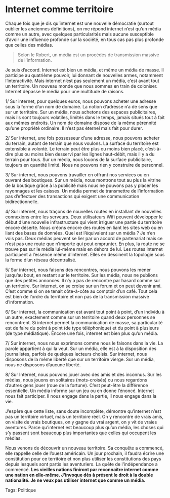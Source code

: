 # Internet comme territoire

Chaque fois que je dis qu’internet est une nouvelle démocratie (surtout oublier les anciennes définitions), on me répond internet n’est qu’un média comme un autre, avec quelques particularités mais aucune susceptible d’avoir une influence profonde sur la société, en tous cas pas plus profonde que celles des médias.<span id="more-160"></span>

> Selon le Robert, un média est un procédés de transmission massive de l'information.

Je suis d’accord. Internet est bien un média, et même un média de masse. Il participe au quatrième pouvoir, lui donnant de nouvelles armes, notamment l’interactivité. Mais internet n’est pas seulement un média, c’est avant tout un territoire. Un nouveau monde que nous sommes en train de coloniser. Internet dépasse le média pour une multitude de raisons.

1/ Sur internet, pour quelques euros, nous pouvons acheter une adresse sous la forme d’un nom de domaine. La notion d’adresse n’a de sens que sur un territoire. Sur un média, nous achetons des espaces publicitaires, mais ils sont toujours volatiles, limités dans le temps, jamais situés tout à fait aux mêmes endroits. Un nom de domaine dispose de la même pérennité qu’une propriété ordinaire. Il n’est pas éternel mais fait pour durer.

2/ Sur internet, une fois possesseur d’une adresse, nous pouvons acheter du terrain, autant de terrain que nous voulons. La surface du territoire est extensible à volonté. Le terrain peut être plus ou moins bien placé, c’est-à-dire plus ou moins bien desservi par les lignes haut-débit, mais il y a du terrain pour tous. Sur un média, nous louons de la surface publicitaire, toujours en quantité limité. Nous ne pouvons rien y construire de personnel.

3/ Sur internet, nous pouvons travailler en offrant nos services ou en ouvrant des boutiques. Sur un média, nous montrons tout au plus la vitrine de la boutique grâce à la publicité mais nous ne pouvons pas y placer les rayonnages et les caisses. Un média permet de transmettre de l’information pas d’effectuer des transactions qui exigent une communication bidirectionnelle.

4/ Sur internet, nous traçons de nouvelles routes en installant de nouvelles connexions entre les serveurs. Deux utilisateurs Wifi peuvent développer le début d’une nouvelle infrastructure qui vient irriguer une partie du territoire encore déserte. Nous créons encore des routes en liant les sites web ou en liant des bases de données. Quel est l’équivalent sur un média ? Je n’en vois pas. Deux médias peuvent se lier par un accord de partenariat mais ce n’est pas une route que n’importe qui peut emprunter. En plus, la route ne se trouve pas sur le média lui-même mais en dehors de lui. Les routes internet participent à l’essence même d’internet. Elles en dessinent la topologie sous la forme d’un réseau décentralisé.

5/ Sur internet, nous faisons des rencontres, nous pouvons les mener jusqu’au bout, en restant sur le territoire. Sur les média, nous ne publions que des petites annonces. Il n’y a pas de rencontre par hasard comme sur un territoire. Sur internet, on se croise sur un forum et on peut devenir ami. C’est comme si on se tenait côte-à-côte au comptoir d’un café. Tout cela est bien de l’ordre du territoire et non pas de la transmission massive d’information.

6/ Sur internet, la communication est avant tout point à point, d’un individu à un autre, exactement comme sur un territoire quand deux personnes se rencontrent. Si internet permet la communication de masse, sa particularité est de faire du point à point (de type téléphonique) et du point à plusieurs (de type médiatique). Encore une fois, internet est bien plus qu’un média.

7/ Sur internet, nous nous exprimons comme nous le faisons dans la vie. La parole appartient à qui la veut. Sur un média, elle est à la disposition des journalistes, parfois de quelques lecteurs choisis. Sur internet, nous disposons de la même liberté que sur un territoire vierge. Sur un média, nous ne disposons d’aucune liberté.

8/ Sur Internet, nous pouvons jouer avec des amis et des inconnus. Sur les médias, nous jouons en solitaires (mots-croisés) ou nous regardons d’autres gens jouer (roue de la fortune). C’est peut-être la différence essentielle. Un média informe sur un jeu ou en donne l’énoncé. Internet nous fait participer. Il nous engage dans la partie, il nous engage dans la vie.

J’espère que cette liste, sans doute incomplète, démontre qu’internet n’est pas un territoire virtuel, mais un territoire réel. On y rencontre de vrais amis, on visite de vrais boutiques, on y gagne du vrai argent, on y vit de vraies aventures. Parce qu’internet est beaucoup plus qu’un média, les choses qui s’y passent sont beaucoup plus importantes que celles qui occupent les médias.

Nous venons de découvrir un nouveau territoire. Sa conquête a commencé, elle rappelle celle de l’ouest américain. Un jour prochain, il faudra écrire une constitution pour ce territoire et non plus utiliser les constitutions des pays depuis lesquels sont partis les aventuriers. La quête de l'indépendance a commencé. **Les vieilles nations finiront par reconnaître internet comme une nation en elle-même. J’invoque dès à présent le droit à la double nationalité. Je ne veux pas utiliser internet que comme un média.**

Tags: Politique